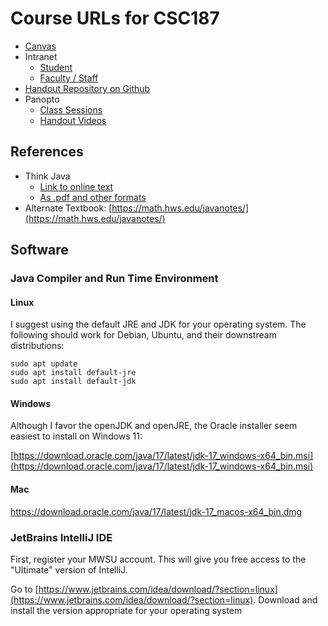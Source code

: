 # Course URLs for CSC187

* [Canvas](https://missouriwestern.instructure.com/)
* Intranet
  * [Student](https://intranet.missouriwestern.edu/students/)
  * [Faculty / Staff](https://intranet.missouriwestern.edu/faculty-staff/)
* [Handout Repository on Github](https://github.com/noynaert/csc187handouts)
* Panopto
  * [Class Sessions](https://mwsu.hosted.panopto.com/Panopto/Pages/Sessions/List.aspx?folderID=924edf2a-be9e-43f8-be94-b0690022873b)
  * [Handout Videos](https://mwsu.hosted.panopto.com/Panopto/Pages/Sessions/List.aspx?folderID=4f1460bd-e40c-4704-b888-b0690022cb5a)

## References

* Think Java
  * [Link to online text](https://greenteapress.com/thinkjava7/html/)
  * [As .pdf and other formats](https://open.umn.edu/opentextbooks/textbooks/285)
* Alternate Textbook: [https://math.hws.edu/javanotes/](https://math.hws.edu/javanotes/)

## Software

### Java Compiler and Run Time Environment

#### Linux

I suggest using the default JRE and JDK for your operating system.  The following should work for Debian, Ubuntu, and their downstream distributions:

    sudo apt update
    sudo apt install default-jre
    sudo apt install default-jdk

#### Windows

Although I favor the openJDK and openJRE, the Oracle installer seem easiest to install on Windows 11:

[https://download.oracle.com/java/17/latest/jdk-17_windows-x64_bin.msi](https://download.oracle.com/java/17/latest/jdk-17_windows-x64_bin.msi)

#### Mac

[https://download.oracle.com/java/17/latest/jdk-17_macos-x64_bin.dmg ](https://download.oracle.com/java/17/latest/jdk-17_macos-x64_bin.dmg )

### JetBrains IntelliJ IDE

First, register your MWSU account.  This will give you free access to the "Ultimate" version of IntelliJ.

Go to [https://www.jetbrains.com/idea/download/?section=linux](https://www.jetbrains.com/idea/download/?section=linux).  Download and install the version appropriate for your operating system